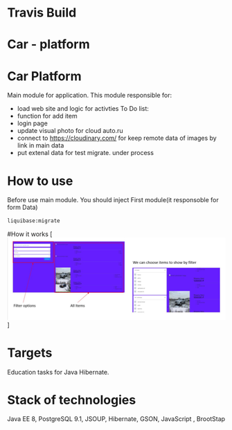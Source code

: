 # Travis Build 
# Car - platform

# Car Platform
Main module for application.
This module responsible for:
 - load web site and logic for activties
To Do list:
- function for add item
- login page
- update visual photo for cloud auto.ru
- connect to https://cloudinary.com/  for keep remote data of images by link in main data
- put extenal data for test migrate.
under process
# How to use
Before use main module. You should inject First module(it responsoble for form Data)
```bash
liquibase:migrate
```
#How it works
[![ALT-ТЕКСТ ИЗОБРАЖЕНИЯ](https://github.com/Rustymattok/carplatform/blob/master/CarShop/scheme-web.JPG)]
# Targets
Education tasks for Java Hibernate.
# Stack of technologies
Java EE 8, PostgreSQL 9.1, JSOUP, Hibernate, GSON, JavaScript , BrootStap